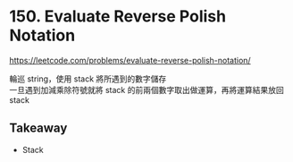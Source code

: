 # 150. Evaluate Reverse Polish Notation

<https://leetcode.com/problems/evaluate-reverse-polish-notation/>

輪巡 string，使用 stack 將所遇到的數字儲存  
一旦遇到加減乘除符號就將 stack 的前兩個數字取出做運算，再將運算結果放回 stack

## Takeaway

- Stack
